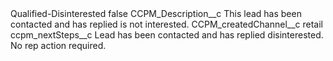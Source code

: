 <?xml version="1.0" encoding="UTF-8"?>
<CustomMetadata xmlns="http://soap.sforce.com/2006/04/metadata" xmlns:xsi="http://www.w3.org/2001/XMLSchema-instance" xmlns:xsd="http://www.w3.org/2001/XMLSchema">
    <label>Qualified-Disinterested</label>
    <protected>false</protected>
    <values>
        <field>CCPM_Description__c</field>
        <value xsi:type="xsd:string">This lead has been contacted and has replied is not interested.</value>
    </values>
    <values>
        <field>CCPM_createdChannel__c</field>
        <value xsi:type="xsd:string">retail</value>
    </values>
    <values>
        <field>ccpm_nextSteps__c</field>
        <value xsi:type="xsd:string">Lead has been contacted and has replied disinterested.
No rep action required.</value>
    </values>
</CustomMetadata>
